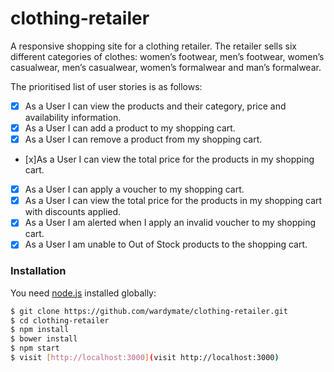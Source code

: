 # clothing-retailer

A responsive shopping site for a clothing retailer. The retailer sells six different categories of clothes: women’s footwear, men’s footwear, women’s casualwear, men’s casualwear, women’s formalwear and man’s formalwear.

The prioritised list of user stories is as follows:
- [x] As a User I can view the products and their category, price and availability information.
- [x] As a User I can add a product to my shopping cart.
- [x] As a User I can remove a product from my shopping cart.
- [x]As a User I can view the total price for the products in my shopping cart.
- [x] As a User I can apply a voucher to my shopping cart.
- [x] As a User I can view the total price for the products in my shopping cart
with discounts applied.
- [x] As a User I am alerted when I apply an invalid voucher to my shopping
cart.
- [x] As a User I am unable to Out of Stock products to the shopping cart.

### Installation

You need [node.js](http://nodejs.org) installed globally:

```sh
$ git clone https://github.com/wardymate/clothing-retailer.git
$ cd clothing-retailer
$ npm install
$ bower install
$ npm start
$ visit [http://localhost:3000](visit http://localhost:3000)
```
